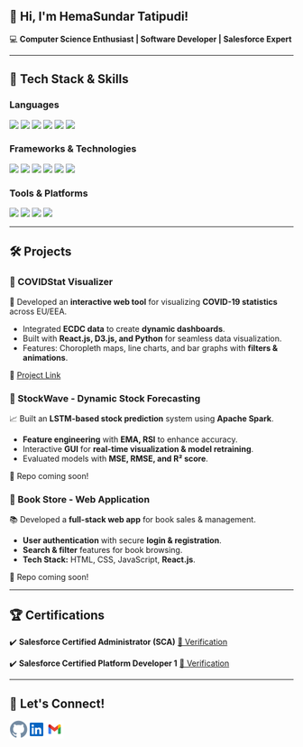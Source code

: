 <h2>👋 Hi, I'm HemaSundar Tatipudi!</h2>

<p>💻 <strong>Computer Science Enthusiast | Software Developer | Salesforce Expert</strong></p>

<hr>

<h2>🔧 Tech Stack & Skills</h2>

<h3>Languages</h3>
<p>
<img src="https://img.shields.io/badge/Python-3776AB?style=flat&logo=python&logoColor=white" />
<img src="https://img.shields.io/badge/Java-007396?style=flat&logo=java&logoColor=white" />
<img src="https://img.shields.io/badge/C++-00599C?style=flat&logo=c%2B%2B&logoColor=white" />
<img src="https://img.shields.io/badge/JavaScript-F7DF1E?style=flat&logo=javascript&logoColor=black" />
<img src="https://img.shields.io/badge/TypeScript-3178C6?style=flat&logo=typescript&logoColor=white" />
<img src="https://img.shields.io/badge/Apex-1798C1?style=flat&logo=salesforce&logoColor=white" />
</p>

<h3>Frameworks & Technologies</h3>
<p>
<img src="https://img.shields.io/badge/React-61DAFB?style=flat&logo=react&logoColor=black" />
<img src="https://img.shields.io/badge/Angular-DD0031?style=flat&logo=angular&logoColor=white" />
<img src="https://img.shields.io/badge/SQL-4479A1?style=flat&logo=postgresql&logoColor=white" />
<img src="https://img.shields.io/badge/Machine%20Learning-FF6F00?style=flat&logo=tensorflow&logoColor=white" />
<img src="https://img.shields.io/badge/Salesforce-00A1E0?style=flat&logo=salesforce&logoColor=white" />
<img src="https://img.shields.io/badge/Pega-0076D6?style=flat" />
</p>

<h3>Tools & Platforms</h3>
<p>
<img src="https://img.shields.io/badge/Azure%20DevOps-0078D7?style=flat&logo=azure-devops&logoColor=white" />
<img src="https://img.shields.io/badge/Git-F05032?style=flat&logo=git&logoColor=white" />
<img src="https://img.shields.io/badge/Visual%20Studio-5C2D91?style=flat&logo=visual-studio&logoColor=white" />
<img src="https://img.shields.io/badge/ServiceNow-00A300?style=flat&logo=servicenow&logoColor=white" />
</p>

<hr>

<h2>🛠️ Projects</h2>

<h3>📌 COVIDStat Visualizer</h3>
<p>🚀 Developed an <strong>interactive web tool</strong> for visualizing <strong>COVID-19 statistics</strong> across EU/EEA.</p>
<ul>
<li>Integrated <strong>ECDC data</strong> to create <strong>dynamic dashboards</strong>.</li>
<li>Built with <strong>React.js, D3.js, and Python</strong> for seamless data visualization.</li>
<li>Features: Choropleth maps, line charts, and bar graphs with <strong>filters & animations</strong>.</li>
</ul>
<p>🔗 <a href="https://dataviscourse2024.github.io/group-project-covidstat-visualizer/">Project Link</a></p>

<h3>📌 StockWave - Dynamic Stock Forecasting</h3>
<p>📈 Built an <strong>LSTM-based stock prediction</strong> system using <strong>Apache Spark</strong>.</p>
<ul>
<li><strong>Feature engineering</strong> with <strong>EMA, RSI</strong> to enhance accuracy.</li>
<li>Interactive <strong>GUI</strong> for <strong>real-time visualization & model retraining</strong>.</li>
<li>Evaluated models with <strong>MSE, RMSE, and R² score</strong>.</li>
</ul>
<p>🔗 Repo coming soon!</p>

<h3>📌 Book Store - Web Application</h3>
<p>📚 Developed a <strong>full-stack web app</strong> for book sales & management.</p>
<ul>
<li><strong>User authentication</strong> with secure <strong>login & registration</strong>.</li>
<li><strong>Search & filter</strong> features for book browsing.</li>
<li><strong>Tech Stack:</strong> HTML, CSS, JavaScript, <strong>React.js</strong>.</li>
</ul>
<p>🔗 Repo coming soon!</p>

<hr>

<h2>🏆 Certifications</h2>
<p>✔️ <strong>Salesforce Certified Administrator (SCA)</strong> <a href="https://trailhead.salesforce.com/credentials/verification">🔗 Verification</a></p>
<p>✔️ <strong>Salesforce Certified Platform Developer 1</strong> <a href="https://trailhead.salesforce.com/credentials/verification">🔗 Verification</a></p>

<hr>

<h2>📧 Let's Connect!</h2>
<p>
<a href="https://github.com/hemasundar-tatipudi/"><img align="left" alt="GitHub" width="32px" src="https://github.com/hemasundar-tatipudi/hemasundar-tatipudi/blob/main/assets/icons/github.svg" /></a>
<a href="https://www.linkedin.com/in/findmehere-hs/"><img align="left" alt="LinkedIn" width="32px" src="https://github.com/hemasundar-tatipudi/hemasundar-tatipudi/blob/main/assets/icons/linkedin.svg" /></a>
<a href="mailto:hemasundarhs53@gmail.com"><img align="left" alt="Gmail" width="32px" src="https://github.com/hemasundar-tatipudi/hemasundar-tatipudi/blob/main/assets/icons/gmail.svg" /></a>
</p>
<br>




<!--
**hemasundar-tatipudi/hemasundar-tatipudi** is a ✨ _special_ ✨ repository because its `README.md` (this file) appears on your GitHub profile.

Here are some ideas to get you started:

- 🔭 I’m currently working on ...
- 🌱 I’m currently learning ...
- 👯 I’m looking to collaborate on ...
- 🤔 I’m looking for help with ...
- 💬 Ask me about ...
- 📫 How to reach me: ...
- 😄 Pronouns: ...
- ⚡ Fun fact: ...
-->
